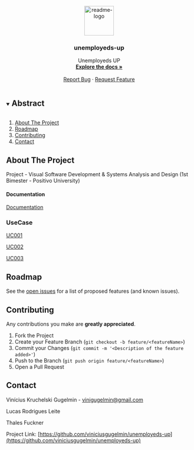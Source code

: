 <p align="center">
  <a href="https://github.com/viniciusgugelmin/unemployeds-up">
    <img src="info/readme.png" alt="readme-logo" width="80" height="80">
  </a>

  <h3 align="center">
    unemployeds-up
  </h3>
  <p align="center">
    Unemployeds UP
    <br />
    <a href="https://github.com/viniciusgugelmin/unemployeds-up"><strong>Explore the docs »</strong></a>
    <br />
    <br />
    <!--
    <a href="https://github.com/viniciusgugelmin/unemployeds-up">View Demo</a>
    ·
    -->
    <a href="https://github.com/viniciusgugelmin/unemployeds-up/issues">Report Bug</a>
    ·
    <a href="https://github.com/viniciusgugelmin/unemployeds-up/issues">Request Feature</a>
  </p>
</p>

<details open="open">
  <summary><h2 style="display: inline-block">Abstract</h2></summary>
  <ol>
    <li>
      <a href="#about-the-project">About The Project</a>
    </li>
    <li><a href="#roadmap">Roadmap</a></li>
    <li><a href="#contributing">Contributing</a></li>
    <li><a href="#contact">Contact</a></li>
  </ol>
</details>

## About The Project

Project - Visual Software Development & Systems Analysis and Design (1st Bimester - Positivo University)

#### Documentation

[Documentation](https://github.com/viniciusgugelmin/unemployeds-up/blob/main/Documentation/Documentation.pdf)

### UseCase

[UC001](https://github.com/viniciusgugelmin/unemployeds-up/blob/main/Documentation/UseCase/UC001.pdf)

[UC002](https://github.com/viniciusgugelmin/unemployeds-up/blob/main/Documentation/UseCase/UC002.pdf)

[UC003](https://github.com/viniciusgugelmin/unemployeds-up/blob/main/Documentation/UseCase/UC003.pdf)

## Roadmap

See the [open issues](https://github.com/viniciusgugelmin/unemployeds-up/issues) for a list of proposed features (and known issues).

## Contributing

Any contributions you make are **greatly appreciated**.

1. Fork the Project
2. Create your Feature Branch (`git checkout -b feature/<featureName>`)
3. Commit your Changes (`git commit -m '<Description of the feature added>'`)
4. Push to the Branch (`git push origin feature/<featureName>`)
5. Open a Pull Request

## Contact

Vinícius Kruchelski Gugelmin - vinigugelmin@gmail.com

Lucas Rodrigues Leite

Thales Fuckner

Project Link: [https://github.com/viniciusgugelmin/unemployeds-up](https://github.com/viniciusgugelmin/unemployeds-up)

